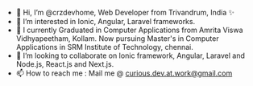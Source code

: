 - 👋 Hi, I’m @crzdevhome, Web Developer from Trivandrum, India ✨
- 👀 I’m interested in Ionic, Angular, Laravel frameworks.
- 🌱 I currently Graduated in Computer Applications from Amrita Viswa Vidhyapeetham, Kollam. Now pursuing Master's in Computer Applications in SRM Institute of Technology, chennai.
- 💞️ I’m looking to collaborate on Ionic framework, Angular, Laravel and Node.js, React.js and Next.js.
- 📫 How to reach me : Mail me @ curious.dev.at.work@gmail.com

<!---
crzdevhome/crzdevhome is a ✨ special ✨ repository because its `README.md` (this file) appears on your GitHub profile.
You can click the Preview link to take a look at your changes.
--->
